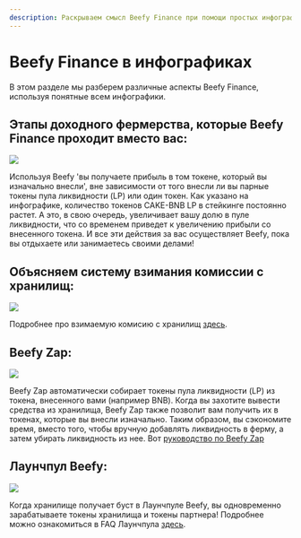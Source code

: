 ```yaml
---
description: Раскрываем смысл Beefy Finance при помощи простых инфографиков
---
```


# Beefy Finance в инфографиках

В этом разделе мы разберем различные аспекты Beefy Finance, используя понятные всем инфографики.

## Этапы доходного фермерства, которые Beefy Finance проходит вместо вас:

![](../.gitbook/assets/beefy-info-yield-optimizing-process\_ru.png)

Используя Beefy 'вы получаете прибыль в том токене, который вы изначально внесли', вне зависимости от того внесли ли вы парные токены пула ликвидности (LP) или один токен. Как указано на инфографике, количество токенов CAKE-BNB LP в стейкинге постоянно растет. А это, в свою очередь, увеличивает вашу долю в пуле ликвидности, что со временем приведет к увеличению прибыли со внесенного токена. И все эти действия за вас осуществляет Beefy, пока вы отдыхаете или занимаетесь своими делами!

## Объясняем систему взимания комиссии с хранилищ:

![](../.gitbook/assets/beefy-info-fees\_ru.png)

Подробнее про взимаемую комисию с хранилищ [здесь](../ecosystem/products/vaults.md#what-is-the-vault-fee-structure).

## Beefy Zap:

![](../.gitbook/assets/beefy-info-zap\_ru.png)

Beefy Zap автоматически собирает токены пула ликвидности (LP) из токена, внесенного вами (например BNB). Когда вы захотите вывести средства из хранилища, Beefy Zap также позволит вам получить их в токенах, которые вы внесли изначально. Таким образом, вы сэкономите время, вместо того, чтобы вручную добавлять ликвидность в ферму, а затем убирать ликвидность из нее. Вот [руководство по Beefy Zap](how-to-guides/how-to-beefy-zap.md)

## Лаунчпул Beefy:

![](../.gitbook/assets/beefy-info-boost\_ru.png)

Когда хранилище получает буст в Лаунчпуле Beefy, вы одновременно зарабатываете токены хранилища и токены партнера! Подробнее можно ознакомиться в FAQ Лаунчпула [здесь](../ecosystem/products/launchpool.md).
